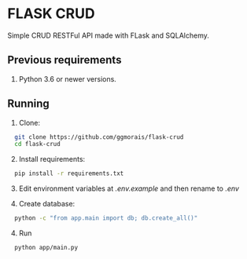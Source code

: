# FLASK CRUD

Simple CRUD RESTFul API made with FLask and SQLAlchemy.

## Previous requirements
1. Python 3.6 or newer versions.

## Running
1. Clone:
```bash
  git clone https://github.com/ggmorais/flask-crud
  cd flask-crud
```
2. Install requirements:
```bash
  pip install -r requirements.txt
```

3. Edit environment variables at _.env.example_ and then rename to _.env_

3. Create database:
```bash
  python -c "from app.main import db; db.create_all()"
```

4. Run
```
  python app/main.py
```
